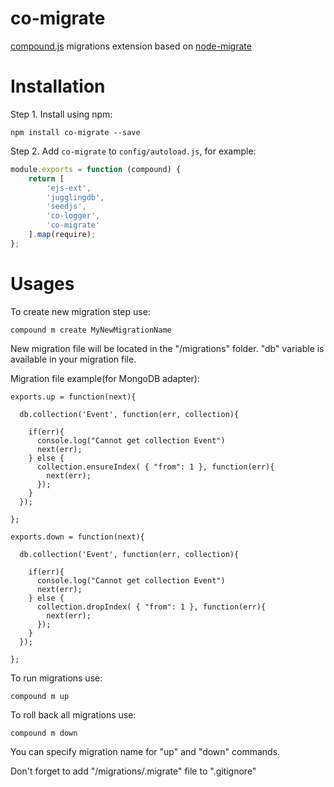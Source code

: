 co-migrate
=========

[compound.js](https://github.com/1602/compound) migrations extension based on [node-migrate](https://github.com/bioform/co-migrate)


Installation
============

Step 1. Install using npm:

    npm install co-migrate --save

Step 2. Add `co-migrate` to `config/autoload.js`, for example:

```javascript
module.exports = function (compound) {
    return [
        'ejs-ext',
        'jugglingdb',
        'seedjs',
        'co-logger',
        'co-migrate'
    ].map(require);
};
```


Usages
======

To create new migration step use:

    compound m create MyNewMigrationName

New migration file will be located in the "/migrations" folder.
"db" variable is available in your migration file.

Migration file example(for MongoDB adapter):


    exports.up = function(next){

      db.collection('Event', function(err, collection){

        if(err){
          console.log("Cannot get collection Event")
          next(err);
        } else {
          collection.ensureIndex( { "from": 1 }, function(err){
            next(err);
          });
        }
      });

    };

    exports.down = function(next){

      db.collection('Event', function(err, collection){

        if(err){
          console.log("Cannot get collection Event")
          next(err);
        } else {
          collection.dropIndex( { "from": 1 }, function(err){
            next(err);
          });
        }
      });

    };


To run migrations use:

    compound m up

To roll back all migrations use:

    compound m down

You can specify migration name for "up" and "down" commands.

Don't forget to add "/migrations/.migrate" file to ".gitignore"

